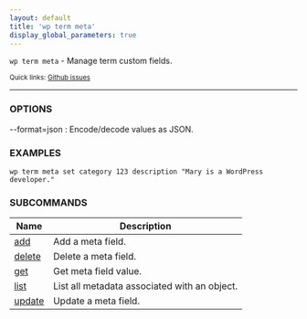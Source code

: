 ```yaml
---
layout: default
title: 'wp term meta'
display_global_parameters: true
---
```


`wp term meta` - Manage term custom fields.

<small>Quick links: <a href="https://github.com/wp-cli/wp-cli/issues?q=is%3Aopen+label%3Acommand%3Aterm-meta+sort%3Aupdated-desc">Github issues</a></small>

<hr />

### OPTIONS

\--format=json
: Encode/decode values as JSON.

### EXAMPLES

    wp term meta set category 123 description "Mary is a WordPress developer."





### SUBCOMMANDS

<table>
	<thead>
	<tr>
		<th>Name</th>
		<th>Description</th>
	</tr>
	</thead>
	<tbody>
		<tr>
			<td><a href="/commands/term/meta/add/">add</a></td>
			<td>Add a meta field.</td>
		</tr>
		<tr>
			<td><a href="/commands/term/meta/delete/">delete</a></td>
			<td>Delete a meta field.</td>
		</tr>
		<tr>
			<td><a href="/commands/term/meta/get/">get</a></td>
			<td>Get meta field value.</td>
		</tr>
		<tr>
			<td><a href="/commands/term/meta/list/">list</a></td>
			<td>List all metadata associated with an object.</td>
		</tr>
		<tr>
			<td><a href="/commands/term/meta/update/">update</a></td>
			<td>Update a meta field.</td>
		</tr>
	</tbody>
</table>
